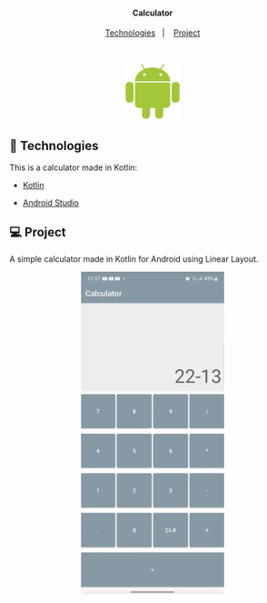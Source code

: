 <h4 align="center">
  Calculator
</h4>

<p align="center">
  <a href="#rocket-tecnologias">Technologies</a>&nbsp;&nbsp;&nbsp;|&nbsp;&nbsp;&nbsp;
  <a href="#-projeto">Project</a>
</p>

<br>

<p align="center">
  <img alt="Frontend" src="example/android_logo.png" width=100px height=100px>
</p>

## :rocket: Technologies

This is a calculator made in Kotlin:

- [Kotlin](https://kotlinlang.org/)

- [Android Studio](https://developer.android.com/studio?hl=pt&gclid=Cj0KCQjw1vSZBhDuARIsAKZlijQdCFfx4HCJJIgOwzPrkBqaXoGvx1mzBb43P9e_iOwU_XxVDyWuM4gaAgaREALw_wcB&gclsrc=aw.ds)

## 💻 Project

A simple calculator made in Kotlin for Android using Linear Layout.


<p align="center">
  <img alt="Frontend" src="example/print.png" width="50%" height="50%">
</p>
